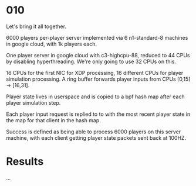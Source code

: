 # 010

Let's bring it all together.

6000 players per-player server implemented via 6 n1-standard-8 machines in google cloud, with 1k players each.

One player server in google cloud with c3-highcpu-88, reduced to 44 CPUs by disabling hyperthreading. We're only going to use 32 CPUs on this.

16 CPUs for the first NIC for XDP processing, 16 different CPUs for player simulation processing. A ring buffer forwards player inputs from CPUs [0,15] -> [16,31].

Player state lives in userspace and is copied to a bpf hash map after each player simulation step. 

Each player input request is replied to to with the most recent player state in the map for that client in the hash map.

Success is defined as being able to process 6000 players on this server machine, with each client getting player state packets sent back at 100HZ.

# Results

...